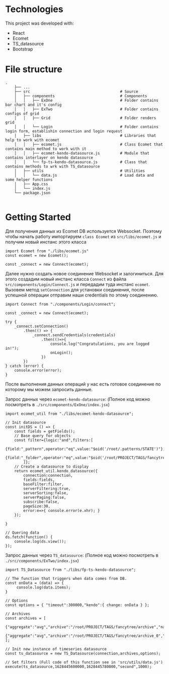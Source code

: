 # Technologies

This project was developed with:
 - React
 - Ecomet
 - TS_datasource
 - Bootstrap

# File structure
```
.
    ├── ...
    ├── src                                        # Source
    │   ├── components                             # Components
    │   │   ├── ExOne                              # Folder contains bar chart and it's config
    │   │   ├── ExTwo                              # Folder contains configs of grid
    │   │   ├── Grid                               # Folder renders grid
    │   │   └── Login                              # Folder contains login form, establishin connection and login request
    │   ├── libs                                   # Libraries that help to work with ecomet
    │   │   ├── ecomet.js                          # Class Ecomet that contains main method to work with it
    │   │   ├── ecomet-kendo-datasource.js         # Module that contains interlayer on kendo datasource
    │   │   └── fp-ts-kendo-datasource.js          # Class that contains methods to wrk with TS_datasource
    │   ├── utils                                  # Utilities
    │   │   └── data.js                            # Load data and some helper functions
    │   ├── App.css
    │   └── index.js
    └── package.json
    
```

# Getting Started

Для получения данных из Ecomet DB используется Websocket. Поэтому чтобы начать работу импортируем `class Ecomet` из `src/libs/ecomet.js` и получим новый инстанс этого класса
```
import Ecomet from "./libs/ecomet.js"
const ecomet = new Ecomet();

const _connect = new Connect(ecomet);
```
Далее нужно создать новое соединение Websocket и залогиниться. Для этого создадим новый инстанс класса `Connect` из файла `src/components/Login/Connect.js` и передадим туда инстанс `ecomet`. Вызовем метод `setConnection` для установки соединения, после успешной операции отправим наши credentials по этому соединению.
```
import Connect from "./components/Login/connect";

const _connect = new Connect(ecomet);

try {
    _connect.setConnection()
        .then(() => {
            _connect.sendCredentials(credentials)
                .then(()=>{
                    console.log("Congratulations, you are logged in!");
                    onLogin();
                })
        })
} catch (error) {
    console.error(error);
}
```
После выполнения данных операций у нас есть готовое соединение по которому мы можем запросить данные.

Запрос данных через `ecomet-kendo-datasource`: (Полное код можно посмотреть в `./src/components/ExOne/index.jsx`)
```
import ecomet_util from "./libs/ecomet-kendo-datasource";

// Init datasource
const initDS = () => {
    const fields = getFields();
    // Base query for objects
    const filter={logic:"and",filters:[
            {field:"_pattern",operator:"eq",value:"$oid('/root/.patterns/STATE')"},
            {field:"_folder",operator:"eq",value:"$oid('/root/PROJECT/TAGS/fancytree')"}
        ]};
    // Create a datasource to display
    return ecomet_util.kendo_datasource({
        connection:connection,
        fields:fields,
        baseFilter:filter,
        serverFiltering:true,
        serverSorting:false,
        serverPaging:false,
        subscribe:false,
        pageSize:30,
        error:e=>{ console.error(e.xhr); }
    });

}

// Quering data
ds.fetch(function() {
    console.log(ds.view());
});

```

Запрос данных через `TS_datasource`: (Полное код можно посмотреть в `./src/components/ExTwo/index.jsx`)
```
import TS_Datasource from "./libs/fp-ts-kendo-datasource";

// The function that triggers when data comes from DB.
const onData = (data) => {
     console.log(data.items);
}

// Options
const options = { "timeout":300000,"kendo":{ change: onData } };

// Archives
const archives = [
     {"aggregate":"avg","archive":"/root/PROJECT/TAGS/fancytree/archive","name":"archive"},  
     {"aggregate":"avg","archive":"/root/PROJECT/TAGS/fancytree/archive_0","name":"archive_0"}
];

// Init new instance of timeseries datasource
const ts_datasource = new TS_Datasource(connection,archives,options);

// Set filters (Full code of this function see in 'src/utils/data.js')
execute(ts_datasource,1628445600000,1628445780000,"second",1000);

```







